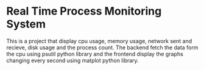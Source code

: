 # Real Time Process Monitoring System 
This is a project that display cpu usage, memory usage, network sent and recieve, disk usage and the process count. The backend fetch the data form the cpu using psutil python library and the frontend display the graphs changing every second using matplot python library. 
